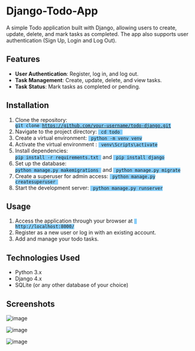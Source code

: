# Django-Todo-App

A simple Todo application built with Django, allowing users to create, update, delete, and mark tasks as completed. The app also supports user authentication (Sign Up, Login and Log Out).

## Features

- **User Authentication**: Register, log in, and log out.
- **Task Management**: Create, update, delete, and view tasks.
- **Task Status**: Mark tasks as completed or pending.
  
## Installation

1. Clone the repository: <code style="background-color:lightskyblue"> git clone https://github.com/your-username/todo-django.git </code>
2. Navigate to the project directory: <code style="background-color:lightskyblue"> cd todo </code>
3. Create a virtual environment: <code style="background-color:lightskyblue"> python -m venv venv </code>
4. Activate the virtual environment : <code style="background-color:lightskyblue"> venv\Scripts\activate </code>
5. Install dependencies: <code style="background-color:lightskyblue"> pip install -r requirements.txt </code> and <code style="background-color:lightskyblue"> pip install django </code>
6. Set up the database: <code style="background-color:lightskyblue"> python manage.py makemigrations </code> and <code style="background-color:lightskyblue"> python manage.py migrate </code>
7. Create a superuser for admin access: <code style="background-color:lightskyblue"> python manage.py createsuperuser </code>
8. Start the development server: <code style="background-color:lightskyblue"> python manage.py runserver </code>

## Usage

1. Access the application through your browser at <code style="background-color:lightskyblue"> http://localhost:8000/ </code>
2. Register as a new user or log in with an existing account.
3. Add and manage your todo tasks.

## Technologies Used

- Python 3.x
- Django 4.x
- SQLite (or any other database of your choice)

## Screenshots

![image](https://github.com/user-attachments/assets/d2f8c882-02b6-4454-8b2f-08706c61520c)

![image](https://github.com/user-attachments/assets/51436093-bf5c-4fad-9398-a535b599c017)

![image](https://github.com/user-attachments/assets/76cd095a-1920-4045-8a5f-d912c461f7f9)






                           
